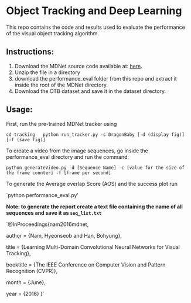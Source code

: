 # Object Tracking and Deep Learning
This repo contains the code and results used to evaluate the performance of the visual object tracking algorithm.

## Instructions:
1. Download the MDNet source code available at: [here](https://github.com/liulj13/pyMDNet-VOT2OTB).
2. Unzip the file in a directory
3. download the performance_eval folder from this repo and extract it inside the root of the MDNet directory.
4. Download the OTB dataset and save it in the dataset directory.

## Usage:
First, run the pre-trained MDNet tracker using

`cd tracking  
python run_tracker.py -s DragonBaby [-d (display fig)] [-f (save fig)]`

To create a video from the image sequences, go inside the performance_eval directory and run the command:

`python generateVideo.py -d [Sequence Name] -c [value for the size of the frame counter] -f [frame per second]`

To generate the Average overlap Score (AOS) and the success plot run

`python performance_eval.py'

**Note: to generate the report create a text file containing the name of all sequences and save it as `seq_list.txt`**

`@InProceedings{nam2016mdnet,

author = {Nam, Hyeonseob and Han, Bohyung},

title = {Learning Multi-Domain Convolutional Neural Networks for Visual Tracking},

booktitle = {The IEEE Conference on Computer Vision and Pattern Recognition (CVPR)},

month = {June},

year = {2016}
}`
